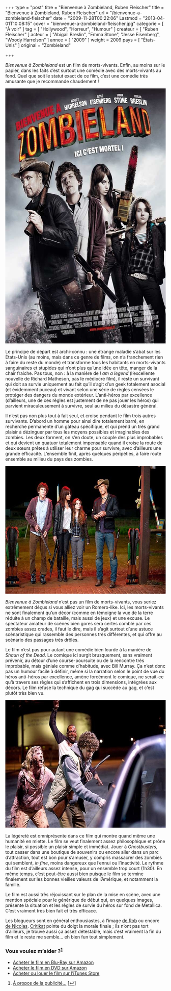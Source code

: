 +++
type = "post"
titre = "Bienvenue à Zombieland, Ruben Fleischer"
title = "Bienvenue à Zombieland, Ruben Fleischer"
url = "/bienvenue-a-zombieland-fleischer"
date = "2009-11-28T00:22:06"
Lastmod = "2013-04-01T10:08:15"
cover = "bienvenue-a-zombieland-fleischer.jpg"
categorie = [ "À voir" ]
tag = [ "Hollywood", "Horreur", "Humour" ]
createur = [ "Ruben Fleischer" ]
acteur = [ "Abigail Breslin", "Emma Stone", "Jesse Eisenberg", "Woody Harrelson" ]
annee = [ "2009" ]
weight = 2009
pays = [ "États-Unis" ]
original = "Zombieland"

+++

<p><em>Bienvenue à Zombieland</em> est un film de morts-vivants. Enfin, au moins sur le papier, dans les faits c&rsquo;est surtout une comédie avec des morts-vivants au fond. Quel que soit le statut exact de ce film, c&rsquo;est une comédie très amusante que je recommande chaudement !</p>
<div style="text-align: center;"><a href="http://www.allocine.fr/film/fichefilm_gen_cfilm=138837.html"><img class="aligncenter" src="bienvenue-a-zombieland-1.jpg" border="0" alt="bienvenue-a-zombieland-1.jpg" width="600" height="800" /></a></div>
<p>Le principe de départ est archi-connu : une étrange maladie s&rsquo;abat sur les États-Unis (au moins, mais dans ce genre de films, on n&rsquo;a franchement rien à faire du reste du monde) et transforme tous les habitants en morts-vivants sanguinaires et stupides qui n&rsquo;ont plus qu&rsquo;une idée en tête, manger de la chair fraiche. Pas tous, non : à la manière de <em>I am a legend</em> (l&rsquo;excellente nouvelle de Richard Matheson, pas le médiocre film), il reste un survivant qui doit sa survie uniquement au fait qu&rsquo;il s&rsquo;agit d&rsquo;un geek totalement asocial (et évidemment puceau) et vivant selon une série de règles censées le protéger des dangers du monde extérieur. L&rsquo;anti-héros par excellence (d&rsquo;ailleurs, une de ces règles est justement de ne pas jouer les héros) qui parvient miraculeusement à survivre, seul au milieu du désastre général.</p>
<p>Il n&rsquo;est pas non plus tout à fait seul, et croise pendant le film trois autres survivants. D&rsquo;abord un homme pour ainsi dire totalement barré, en recherche permanente d&rsquo;un gâteau spécifique, et qui prend un très grand plaisir à dézinguer par tous les moyens possibles et imaginables des zombies. Les deux forment, on s&rsquo;en doute, un couple des plus improbables et qui devient un quatuor totalement impensable quand il croise la route de deux sœurs prêtes à utiliser leur charme pour survivre, avec d&rsquo;ailleurs une grande efficacité. L&rsquo;ensemble finit, après quelques péripéties, à faire route ensemble au milieu du pays des zombies.</p>
<div style="text-align: center;"><img class="aligncenter" src="bienvenue-zombieland.jpg" border="0" alt="bienvenue-zombieland.jpg" width="600" height="400" /></div>
<p><em>Bienvenue à Zombieland</em> n&rsquo;est pas un film de morts-vivants, vous seriez extrêmement déçus si vous alliez voir un Romero-like. Ici, les morts-vivants ne sont finalement qu&rsquo;un décor (comme en témoigne la vue de la terre réduite à un champ de bataille, mais aussi de jeux) et une excuse. Le spectateur amateur de scènes bien gores sera certes comblé par ces zombies assez crades, il faut le dire, mais il s&rsquo;agit surtout d&rsquo;une astuce scénaristique qui rassemble des personnes très différentes, et qui offre au scénario des passages très drôles.</p>
<p>Le film n&rsquo;est pas pour autant une comédie bien lourde à la manière de <em>Shaun of the Dead</em>. Le comique ici surgit brusquement, sans vraiment prévenir, au détour d&rsquo;une course-poursuite ou de la rencontre très improbable, mais géniale comme d&rsquo;habitude, avec Bill Murray. Ça n&rsquo;est donc pas un humour facile à définir, même si la narration selon le point de vue du héros anti-héros par excellence, amène forcément le comique, ne serait-ce qu&rsquo;à travers ses règles qui s&rsquo;affichent en trois dimensions, intégrées aux décors. Le film refuse la technique du gag qui succède au gag, et c&rsquo;est plutôt très bien vu.</p>
<div style="text-align: center;"><img class="aligncenter" src="zombieland-fleischer.jpg" border="0" alt="zombieland-fleischer.jpg" width="600" height="400" /></div>
<p>La légèreté est omniprésente dans ce film qui montre quand même une humanité en miette. Le film se veut finalement assez philosophique et prône le plaisir, si possible un plaisir simple et immédiat. Jouer à <em>Ghostbusters</em>, tout casser dans une boutique de souvenirs ou encore aller dans un parc d&rsquo;attraction, tout est bon pour s&rsquo;amuser, y compris massacrer des zombies qui semblent, <em>in fine</em>, moins dangereux que l&rsquo;ennui ou l&rsquo;inactivité. Le rythme du film est d&rsquo;ailleurs assez intense, pour un ensemble trop court (1h30). En même temps, c&rsquo;est peut-être aussi bien puisque le film se termine finalement sur les bonnes vieilles valeurs de l&rsquo;Amérique, et notamment la famille.</p>
<p>Le film est aussi très réjouissant sur le plan de la mise en scène, avec une mention spéciale pour le générique de début qui, en quelques images, présente la situation et les règles de survie du héros sur fond de Metallica. C&rsquo;est vraiment très bien fait et très efficace.</p>
<p>Les blogueurs sont en général enthousiastes, à l&rsquo;image <a href="http://www.toujoursraison.com/2009/11/bienvenue-zombieland.html">de Rob</a> ou encore <a href="http://cinema-ici-ailleurs.over-blog.com/article-bienvenue-a-zombieland-zombieland-2009-39815902.html">de Nicolas</a>. <a href="http://www.critikat.com/Bienvenue-a-Zombieland.html">Critikat</a> pointe du doigt la morale finale ; ils n&rsquo;ont pas tort d&rsquo;ailleurs, je trouve aussi ça assez détestable, mais c&rsquo;est vraiment la fin du film et le reste me semble&#8230; eh bien fun tout simplement.</p>
<div class="amazon">
<h3>Vous voulez m&rsquo;aider ?<sup><a href="#footnote_0_2132" id="identifier_0_2132" class="footnote-link footnote-identifier-link" title="&Agrave; propos de la publicit&eacute;&hellip;">1</a></sup></h3>
<ul>
<li><a href="http://www.amazon.fr/gp/product/B0034CNTD6/ref=as_li_ss_tl?ie=UTF8&#038;tag=leblogdenic07-21&#038;linkCode=as2&#038;camp=1642&#038;creative=19458&#038;creativeASIN=B0034CNTD6">Acheter le film en Blu-Ray sur Amazon</a></li>
<li><a href="http://www.amazon.fr/gp/product/B0034CNT2M/ref=as_li_ss_tl?ie=UTF8&#038;tag=leblogdenic07-21&#038;linkCode=as2&#038;camp=1642&#038;creative=19458&#038;creativeASIN=B0034CNT2M">Acheter le film en DVD sur Amazon</a></li>
<li><a href="http://itunes.apple.com/fr/movie/bienvenue-a-zombieland/id365221701">Acheter ou louer le film sur l&rsquo;iTunes Store</a></li>
</ul>
</div>
<ol class="footnotes"><li id="footnote_0_2132" class="footnote"><a href="http://voiretmanger.fr/soutien/">À propos de la publicité…</a> [<a href="#identifier_0_2132" class="footnote-link footnote-back-link">&#8617;</a>]</li></ol>
